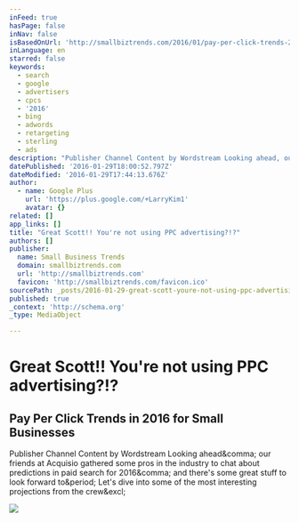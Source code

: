 ```yaml
---
inFeed: true
hasPage: false
inNav: false
isBasedOnUrl: 'http://smallbiztrends.com/2016/01/pay-per-click-trends-2016.html'
inLanguage: en
starred: false
keywords:
  - search
  - google
  - advertisers
  - cpcs
  - '2016'
  - bing
  - adwords
  - retargeting
  - sterling
  - ads
description: "Publisher Channel Content by Wordstream Looking ahead, our friends at Acquisio gathered some pros in the industry to chat about predictions in paid search for 2016, and there's some great stuff to look forward to. Let's dive into some of the most interesting projections from the crew!"
datePublished: '2016-01-29T18:00:52.797Z'
dateModified: '2016-01-29T17:44:13.676Z'
author:
  - name: Google Plus
    url: 'https://plus.google.com/+LarryKim1'
    avatar: {}
related: []
app_links: []
title: "Great Scott!! You're not using PPC advertising?!?"
authors: []
publisher:
  name: Small Business Trends
  domain: smallbiztrends.com
  url: 'http://smallbiztrends.com'
  favicon: 'http://smallbiztrends.com/favicon.ico'
sourcePath: _posts/2016-01-29-great-scott-youre-not-using-ppc-advertising.md
published: true
_context: 'http://schema.org'
_type: MediaObject

---
```

# Great Scott!! You're not using PPC advertising?!?

<article style=""><h1>Pay Per Click Trends in 2016 for Small Businesses</h1><p>Publisher Channel Content by Wordstream Looking ahead&amp;comma; our friends at Acquisio gathered some pros in the industry to chat about predictions in paid search for 2016&amp;comma; and there's some great stuff to look forward to&amp;period; Let's dive into some of the most interesting projections from the crew&amp;excl;</p><img src="http://smallbiztrends.com/wp-content/uploads/2016/01/predictions-660x370.jpg" /></article>